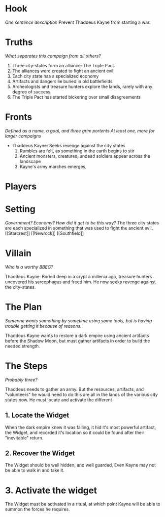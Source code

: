 # Hook
*One sentence description*
Prevent Thaddeus Kayne from starting a war.

# Truths
*What separates this campaign from all others?*
1. Three city-states form an alliance: The Triple Pact.
2. The alliances were created to fight an ancient evil
3. Each city state has a specialized economy
4. Artifacts and dangers lie buried in old battlefields
5. Archeologists and treasure hunters explore the lands, rarely with any degree of success. 
6. The Triple Pact has started bickering over small disagreements

# Fronts
*Defined as a name, a goal, and three grim portents*
*At least one, more for larger campaigns*
* Thaddeus Kayne: Seeks revenge against the city states
	1. Rumbles are felt, as something in the earth begins to stir
	2. Ancient monsters, creatures, undead soldiers appear across the landscape
	3. Kayne's army marches emerges, 

# Players

# Setting
*Government? Economy? How did it get to be this way?*
The three city states are each specialized in something that was used to fight the ancient evil. 
[[Starcrest]]
[[Newrock]]
[[Southfield]]


# Villain
*Who is a worthy BBEG?*

Thaddeus Kayne: Buried deep in a crypt a millenia ago, treasure hunters uncovered his sarcophagus and freed him. He now seeks revenge against the city-states. 

# The Plan
*Someone wants something by sometime using some tools, but is having trouble getting it because of reasons.*

Thaddeus Kayne wants to restore a dark empire using ancient artifacts before the Shadow Moon, but must gather artifacts in order to build the needed strength. 

# The Steps
*Probably three?*

Thaddeus needs to gather an army. But the resources, artifacts, and "volunteers" he would need to do this are all in the lands of the various city states now. He must locate and activate the different 

## 1. Locate the Widget
When the dark empire knew it was falling, it hid it's most powerful artifact, the Widget, and recorded it's location so it could be found after their "inevitable" return. 

## 2. Recover the Widget
The Widget should be well hidden, and well guarded, Even Kayne may not be able to walk in and take it. 

# 3. Activate the widget
The Widget must be activated in a ritual, at which point Kayne will be able to summon the forces he requires. 